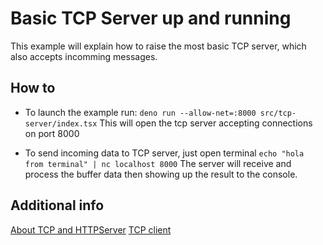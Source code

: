 # Basic TCP Server up and running

This example will explain how to raise the most basic TCP server, which also accepts incomming messages.

## How to

* To launch the example run:
  `deno run --allow-net=:8000 src/tcp-server/index.tsx`
  This will open the tcp server accepting connections on port 8000

* To send incoming data to TCP server, just open terminal
  `echo "hola from terminal" | nc localhost 8000`
  The server will receive and process the buffer data then showing up the result to the console.

## Additional info
[About TCP and HTTPServer](https://www.oreilly.com/library/view/http-the-definitive/1565925092/ch04s01.html)
[TCP client](https://medium.com/deno-the-complete-reference/deno-nuggets-tcp-client-c970ba83c5ff)
